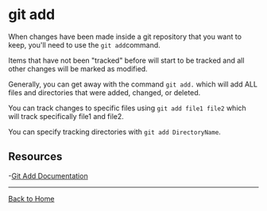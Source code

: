 # git add

When changes have been made inside a git repository that you want to keep, you'll need to use the `git add`command.

Items that have not been "tracked" before will start to be tracked and all other changes will be marked as modified.

Generally, you can get away with the command `git add.` which will add ALL files and directories that were added, changed, or deleted. 

You can track changes to specific files using `git add file1 file2` which will track specifically file1 and file2.

You can specify tracking directories with `git add DirectoryName`.

## Resources 

-[Git Add Documentation](https://git-scm.com/docs/git-add)

---

[Back to Home](../README.md)